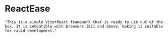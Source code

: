 # ReactEase

    "This is a simple Vite+React framework that is ready to use out of the box. It is compatible with browsers IE11 and above, making it suitable for rapid development."
